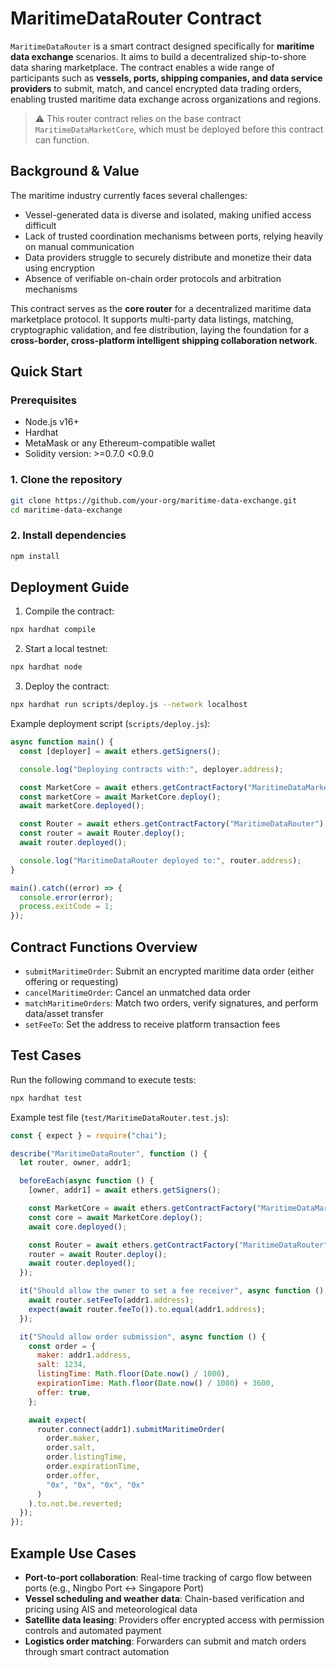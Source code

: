 
# MaritimeDataRouter Contract

`MaritimeDataRouter` is a smart contract designed specifically for **maritime data exchange** scenarios. It aims to build a decentralized ship-to-shore data sharing marketplace. The contract enables a wide range of participants such as **vessels, ports, shipping companies, and data service providers** to submit, match, and cancel encrypted data trading orders, enabling trusted maritime data exchange across organizations and regions.

> ⚠️ This router contract relies on the base contract `MaritimeDataMarketCore`, which must be deployed before this contract can function.

## Background & Value

The maritime industry currently faces several challenges:

- Vessel-generated data is diverse and isolated, making unified access difficult
- Lack of trusted coordination mechanisms between ports, relying heavily on manual communication
- Data providers struggle to securely distribute and monetize their data using encryption
- Absence of verifiable on-chain order protocols and arbitration mechanisms

This contract serves as the **core router** for a decentralized maritime data marketplace protocol. It supports multi-party data listings, matching, cryptographic validation, and fee distribution, laying the foundation for a **cross-border, cross-platform intelligent shipping collaboration network**.

## Quick Start

### Prerequisites

- Node.js v16+
- Hardhat
- MetaMask or any Ethereum-compatible wallet
- Solidity version: >=0.7.0 <0.9.0

### 1. Clone the repository

```bash
git clone https://github.com/your-org/maritime-data-exchange.git
cd maritime-data-exchange
```

### 2. Install dependencies

```bash
npm install
```

## Deployment Guide

1. Compile the contract:

```bash
npx hardhat compile
```

2. Start a local testnet:

```bash
npx hardhat node
```

3. Deploy the contract:

```bash
npx hardhat run scripts/deploy.js --network localhost
```

Example deployment script (`scripts/deploy.js`):

```javascript
async function main() {
  const [deployer] = await ethers.getSigners();

  console.log("Deploying contracts with:", deployer.address);

  const MarketCore = await ethers.getContractFactory("MaritimeDataMarketCore");
  const marketCore = await MarketCore.deploy();
  await marketCore.deployed();

  const Router = await ethers.getContractFactory("MaritimeDataRouter");
  const router = await Router.deploy();
  await router.deployed();

  console.log("MaritimeDataRouter deployed to:", router.address);
}

main().catch((error) => {
  console.error(error);
  process.exitCode = 1;
});
```

## Contract Functions Overview

- `submitMaritimeOrder`: Submit an encrypted maritime data order (either offering or requesting)
- `cancelMaritimeOrder`: Cancel an unmatched data order
- `matchMaritimeOrders`: Match two orders, verify signatures, and perform data/asset transfer
- `setFeeTo`: Set the address to receive platform transaction fees

## Test Cases

Run the following command to execute tests:

```bash
npx hardhat test
```

Example test file (`test/MaritimeDataRouter.test.js`):

```javascript
const { expect } = require("chai");

describe("MaritimeDataRouter", function () {
  let router, owner, addr1;

  beforeEach(async function () {
    [owner, addr1] = await ethers.getSigners();

    const MarketCore = await ethers.getContractFactory("MaritimeDataMarketCore");
    const core = await MarketCore.deploy();
    await core.deployed();

    const Router = await ethers.getContractFactory("MaritimeDataRouter");
    router = await Router.deploy();
    await router.deployed();
  });

  it("Should allow the owner to set a fee receiver", async function () {
    await router.setFeeTo(addr1.address);
    expect(await router.feeTo()).to.equal(addr1.address);
  });

  it("Should allow order submission", async function () {
    const order = {
      maker: addr1.address,
      salt: 1234,
      listingTime: Math.floor(Date.now() / 1000),
      expirationTime: Math.floor(Date.now() / 1000) + 3600,
      offer: true,
    };

    await expect(
      router.connect(addr1).submitMaritimeOrder(
        order.maker,
        order.salt,
        order.listingTime,
        order.expirationTime,
        order.offer,
        "0x", "0x", "0x", "0x"
      )
    ).to.not.be.reverted;
  });
});
```

## Example Use Cases

- **Port-to-port collaboration**: Real-time tracking of cargo flow between ports (e.g., Ningbo Port ↔ Singapore Port)
- **Vessel scheduling and weather data**: Chain-based verification and pricing using AIS and meteorological data
- **Satellite data leasing**: Providers offer encrypted access with permission controls and automated payment
- **Logistics order matching**: Forwarders can submit and match orders through smart contract automation
